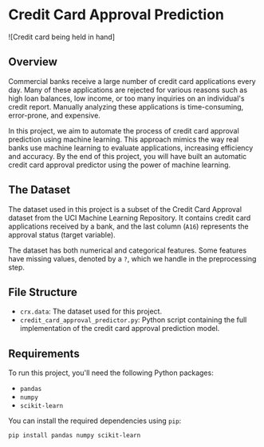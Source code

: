 # Credit Card Approval Prediction

![Credit card being held in hand]

## Overview

Commercial banks receive a large number of credit card applications every day. Many of these applications are rejected for various reasons such as high loan balances, low income, or too many inquiries on an individual's credit report. Manually analyzing these applications is time-consuming, error-prone, and expensive. 

In this project, we aim to automate the process of credit card approval prediction using machine learning. This approach mimics the way real banks use machine learning to evaluate applications, increasing efficiency and accuracy. By the end of this project, you will have built an automatic credit card approval predictor using the power of machine learning.

## The Dataset

The dataset used in this project is a subset of the Credit Card Approval dataset from the UCI Machine Learning Repository. It contains credit card applications received by a bank, and the last column (`A16`) represents the approval status (target variable).

The dataset has both numerical and categorical features. Some features have missing values, denoted by a `?`, which we handle in the preprocessing step.

## File Structure

- `crx.data`: The dataset used for this project.
- `credit_card_approval_predictor.py`: Python script containing the full implementation of the credit card approval prediction model.

## Requirements

To run this project, you'll need the following Python packages:

- `pandas`
- `numpy`
- `scikit-learn`

You can install the required dependencies using `pip`:

```bash
pip install pandas numpy scikit-learn
